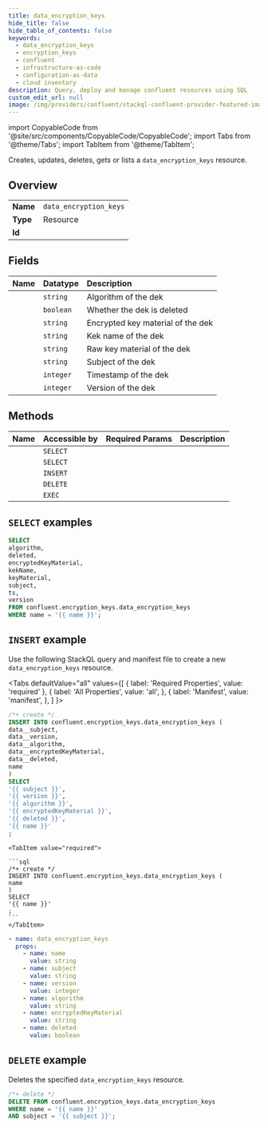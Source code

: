 ```yaml
---
title: data_encryption_keys
hide_title: false
hide_table_of_contents: false
keywords:
  - data_encryption_keys
  - encryption_keys
  - confluent
  - infrastructure-as-code
  - configuration-as-data
  - cloud inventory
description: Query, deploy and manage confluent resources using SQL
custom_edit_url: null
image: /img/providers/confluent/stackql-confluent-provider-featured-image.png
---
```


import CopyableCode from '@site/src/components/CopyableCode/CopyableCode';
import Tabs from '@theme/Tabs';
import TabItem from '@theme/TabItem';

Creates, updates, deletes, gets or lists a <code>data_encryption_keys</code> resource.

## Overview
<table><tbody>
<tr><td><b>Name</b></td><td><code>data_encryption_keys</code></td></tr>
<tr><td><b>Type</b></td><td>Resource</td></tr>
<tr><td><b>Id</b></td><td><CopyableCode code="confluent.encryption_keys.data_encryption_keys" /></td></tr>
</tbody></table>

## Fields
| Name | Datatype | Description |
|:-----|:---------|:------------|
| <CopyableCode code="algorithm" /> | `string` | Algorithm of the dek |
| <CopyableCode code="deleted" /> | `boolean` | Whether the dek is deleted |
| <CopyableCode code="encryptedKeyMaterial" /> | `string` | Encrypted key material of the dek |
| <CopyableCode code="kekName" /> | `string` | Kek name of the dek |
| <CopyableCode code="keyMaterial" /> | `string` | Raw key material of the dek |
| <CopyableCode code="subject" /> | `string` | Subject of the dek |
| <CopyableCode code="ts" /> | `integer` | Timestamp of the dek |
| <CopyableCode code="version" /> | `integer` | Version of the dek |

## Methods
| Name | Accessible by | Required Params | Description |
|:-----|:--------------|:----------------|:------------|
| <CopyableCode code="get_dek" /> | `SELECT` | <CopyableCode code="name, subject" /> |  |
| <CopyableCode code="get_dek_subjects" /> | `SELECT` | <CopyableCode code="name" /> |  |
| <CopyableCode code="create_dek" /> | `INSERT` | <CopyableCode code="name" /> |  |
| <CopyableCode code="delete_dek_versions" /> | `DELETE` | <CopyableCode code="name, subject" /> |  |
| <CopyableCode code="undelete_dek_versions" /> | `EXEC` | <CopyableCode code="name, subject" /> |  |

## `SELECT` examples




```sql
SELECT
algorithm,
deleted,
encryptedKeyMaterial,
kekName,
keyMaterial,
subject,
ts,
version
FROM confluent.encryption_keys.data_encryption_keys
WHERE name = '{{ name }}';
```
## `INSERT` example

Use the following StackQL query and manifest file to create a new <code>data_encryption_keys</code> resource.

<Tabs
    defaultValue="all"
    values={[
        { label: 'Required Properties', value: 'required' },
        { label: 'All Properties', value: 'all', },
        { label: 'Manifest', value: 'manifest', },
    ]
}>
<TabItem value="all">

```sql
/*+ create */
INSERT INTO confluent.encryption_keys.data_encryption_keys (
data__subject,
data__version,
data__algorithm,
data__encryptedKeyMaterial,
data__deleted,
name
)
SELECT 
'{{ subject }}',
'{{ version }}',
'{{ algorithm }}',
'{{ encryptedKeyMaterial }}',
'{{ deleted }}',
'{{ name }}'
;
```
</TabItem>

    <TabItem value="required">

    ```sql
    /*+ create */
    INSERT INTO confluent.encryption_keys.data_encryption_keys (
    name
    )
    SELECT 
    '{{ name }}'
    ;
    ```
    </TabItem>
    
<TabItem value="manifest">

```yaml
- name: data_encryption_keys
  props:
    - name: name
      value: string
    - name: subject
      value: string
    - name: version
      value: integer
    - name: algorithm
      value: string
    - name: encryptedKeyMaterial
      value: string
    - name: deleted
      value: boolean

```
</TabItem>
</Tabs>

## `DELETE` example

Deletes the specified <code>data_encryption_keys</code> resource.

```sql
/*+ delete */
DELETE FROM confluent.encryption_keys.data_encryption_keys
WHERE name = '{{ name }}'
AND subject = '{{ subject }}';
```
